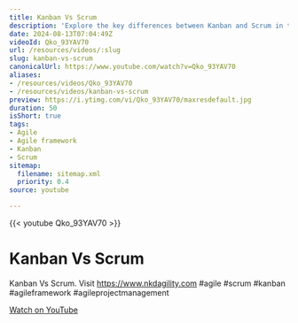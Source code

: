 ```yaml
---
title: Kanban Vs Scrum
description: 'Explore the key differences between Kanban and Scrum in this insightful video. Discover which Agile framework suits your project best! #agile #scrum #kanban'
date: 2024-08-13T07:04:49Z
videoId: Qko_93YAV70
url: /resources/videos/:slug
slug: kanban-vs-scrum
canonicalUrl: https://www.youtube.com/watch?v=Qko_93YAV70
aliases:
- /resources/videos/Qko_93YAV70
- /resources/videos/kanban-vs-scrum
preview: https://i.ytimg.com/vi/Qko_93YAV70/maxresdefault.jpg
duration: 50
isShort: true
tags:
- Agile
- Agile framework
- Kanban
- Scrum
sitemap:
  filename: sitemap.xml
  priority: 0.4
source: youtube

---
```

{{< youtube Qko_93YAV70 >}}

# Kanban Vs Scrum

Kanban Vs Scrum. Visit https://www.nkdagility.com #agile #scrum #kanban #agileframework #agileprojectmanagement

[Watch on YouTube](https://www.youtube.com/watch?v=Qko_93YAV70)

